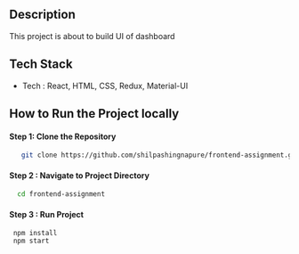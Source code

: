 
## Description
This project is about to build UI of dashboard

## Tech Stack
 - Tech : React, HTML, CSS, Redux, Material-UI


## How to Run the Project locally

#### Step 1: Clone the Repository

```sh
   git clone https://github.com/shilpashingnapure/frontend-assignment.git
```

#### Step 2 : Navigate to Project Directory

```sh
  cd frontend-assignment
```

#### Step 3 : Run Project 
```
 npm install
 npm start
```

